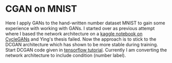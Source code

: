 # CGAN on MNIST 

Here I apply GANs to the hand-written number dataset MNIST to gain some experience with working with GANs.
I started over as previous attempt where I based the network architecture on a [kaggle notebook on CycleGANs](https://www.kaggle.com/amyjang/monet-cyclegan-tutorial) and Ying's thesis failed. 
Now the approach is to stick to the DCGAN architecture which has shown to be more stable during training.
Start DCGAN code given in [tensorflow tutorial](https://www.tensorflow.org/tutorials/generative/dcgan). 
Currently I am converting the network architecture to include condition (number label).
